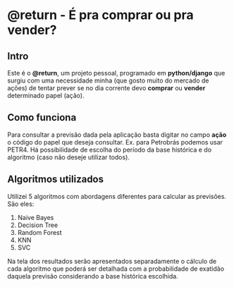 # @return - É pra comprar ou pra vender?
## Intro
Este é o **@return**, um projeto pessoal, programado em **python/django** que surgiu com uma necessidade minha (que gosto muito do mercado de ações) de tentar prever se no dia corrente devo **comprar** ou **vender** determinado papel (ação). 
## Como funciona
Para consultar a previsão dada pela aplicação basta digitar no campo **ação** o código do papel que deseja consultar. Ex. para Petrobrás podemos usar PETR4. Há possibilidade de escolha do período da base histórica e do algoritmo (caso não deseje utilizar todos).
## Algoritmos utilizados
Utilizei 5 algoritmos com abordagens diferentes para calcular as previsões. São eles:
1. Naive Bayes
2. Decision Tree
3. Random Forest
4. KNN
5. SVC

Na tela dos resultados serão apresentados separadamente o cálculo de cada algoritmo que poderá ser detalhada com a probabilidade de exatidão daquela previsão considerando a base histórica escolhida.


